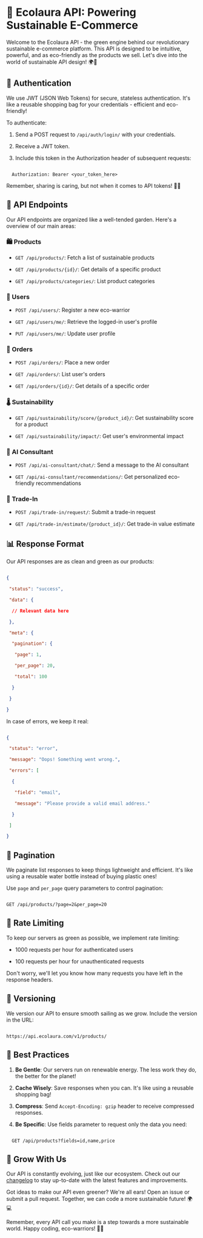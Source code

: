 # 🌿 Ecolaura API: Powering Sustainable E-Commerce



Welcome to the Ecolaura API - the green engine behind our revolutionary sustainable e-commerce platform. This API is designed to be intuitive, powerful, and as eco-friendly as the products we sell. Let's dive into the world of sustainable API design! 🌍🚀



## 🔑 Authentication



We use JWT (JSON Web Tokens) for secure, stateless authentication. It's like a reusable shopping bag for your credentials - efficient and eco-friendly!



To authenticate:



1. Send a POST request to `/api/auth/login/` with your credentials.

2. Receive a JWT token.

3. Include this token in the Authorization header of subsequent requests:

```

  Authorization: Bearer <your_token_here>

```



Remember, sharing is caring, but not when it comes to API tokens! 🙅‍♂️



## 🌱 API Endpoints



Our API endpoints are organized like a well-tended garden. Here's a overview of our main areas:



### 🛍️ Products



- `GET /api/products/`: Fetch a list of sustainable products

- `GET /api/products/{id}/`: Get details of a specific product

- `GET /api/products/categories/`: List product categories



### 👤 Users



- `POST /api/users/`: Register a new eco-warrior

- `GET /api/users/me/`: Retrieve the logged-in user's profile

- `PUT /api/users/me/`: Update user profile



### 🛒 Orders



- `POST /api/orders/`: Place a new order

- `GET /api/orders/`: List user's orders

- `GET /api/orders/{id}/`: Get details of a specific order



### 🌡️ Sustainability



- `GET /api/sustainability/score/{product_id}/`: Get sustainability score for a product

- `GET /api/sustainability/impact/`: Get user's environmental impact



### 🤖 AI Consultant



- `POST /api/ai-consultant/chat/`: Send a message to the AI consultant

- `GET /api/ai-consultant/recommendations/`: Get personalized eco-friendly recommendations



### 🔄 Trade-In



- `POST /api/trade-in/request/`: Submit a trade-in request

- `GET /api/trade-in/estimate/{product_id}/`: Get trade-in value estimate



## 📊 Response Format



Our API responses are as clean and green as our products:


```json

{

 "status": "success",

 "data": {

  // Relevant data here

 },

 "meta": {

  "pagination": {

   "page": 1,

   "per_page": 20,

   "total": 100

  }

 }

}

```



In case of errors, we keep it real:



```json

{

 "status": "error",

 "message": "Oops! Something went wrong.",

 "errors": [

  {

   "field": "email",

   "message": "Please provide a valid email address."

  }

 ]

}

```



## 🌈 Pagination



We paginate list responses to keep things lightweight and efficient. It's like using a reusable water bottle instead of buying plastic ones!



Use `page` and `per_page` query parameters to control pagination:



```

GET /api/products/?page=2&per_page=20

```



## 🚦 Rate Limiting



To keep our servers as green as possible, we implement rate limiting:



- 1000 requests per hour for authenticated users

- 100 requests per hour for unauthenticated requests



Don't worry, we'll let you know how many requests you have left in the response headers.



## 🌱 Versioning



We version our API to ensure smooth sailing as we grow. Include the version in the URL:



```

https://api.ecolaura.com/v1/products/

```



## 🍃 Best Practices



1. **Be Gentle**: Our servers run on renewable energy. The less work they do, the better for the planet!

2. **Cache Wisely**: Save responses when you can. It's like using a reusable shopping bag!

3. **Compress**: Send `Accept-Encoding: gzip` header to receive compressed responses.

4. **Be Specific**: Use fields parameter to request only the data you need:


```

  GET /api/products?fields=id,name,price

```



## 🌿 Grow With Us



Our API is constantly evolving, just like our ecosystem. Check out our [changelog](../release_notes/changelog.md) to stay up-to-date with the latest features and improvements.



Got ideas to make our API even greener? We're all ears! Open an issue or submit a pull request. Together, we can code a more sustainable future! 🌍💻



Remember, every API call you make is a step towards a more sustainable world. Happy coding, eco-warriors! 🚀🌱